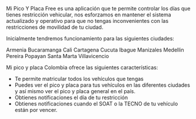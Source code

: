 Mi Pico Y Placa Free es una aplicación que te permite controlar los días que tienes restricción vehicular, nos esforzamos en mantener el sistema actualizado y operativo para que no tengas inconvenientes con las restricciones de movilidad de tu ciudad.

Inicialmente tendremos funcionamiento para las siguientes ciudades:

Armenia
Bucaramanga
Cali
Cartagena
Cucuta
Ibague
Manizales
Medellin
Pereira
Popayan
Santa Marta
Villavicencio

Mi pico y placa Colombia ofrece las siguientes características:

* Te permite matricular todos los vehículos que tengas
* Puedes ver el pico y placa para tus vehículos en las diferentes ciudades y así mismo ver el pico y placa general en el país.
* Obtienes notificaciones el día de tu restricción
* Obtienes notificaciones cuando el SOAT o la TECNO de tu vehículo están por vencer.
